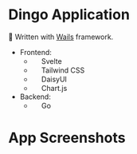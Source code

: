 # Dingo Application

🎯 Written with [Wails](https://github.com/wailsapp/wails) framework.
- Frontend: 
    - <img src="https://upload.wikimedia.org/wikipedia/commons/thumb/1/1b/Svelte_Logo.svg/800px-Svelte_Logo.svg.png" width="15px" /> Svelte
    - <img src="https://upload.wikimedia.org/wikipedia/commons/thumb/d/d5/Tailwind_CSS_Logo.svg/512px-Tailwind_CSS_Logo.svg.png?20230715030042" width="15px" /> Tailwind CSS
    - <img src="https://avatars.githubusercontent.com/u/76870092?s=280&v=4" width="15px" /> DaisyUI
    - <img src="https://upload.wikimedia.org/wikipedia/commons/thumb/8/86/Chart.js_logo.svg/1200px-Chart.js_logo.svg.png" width="15px" /> Chart.js
- Backend:
    - <img src="https://go.dev/blog/go-brand/Go-Logo/PNG/Go-Logo_Blue.png" width="15px" /> Go
<!-- 📦 操作简单、可获取不同类型资源  
🖥️ 支持Windows、Mac、Linux  
🌐 支持视频、音频、图片、m3u8、直播流等常见网络资源  
💪 支持微信视频号、小程序、抖音、快手、小红书、酷狗音乐、qq音乐等网络资源下载  
👼 支持设置代理以获取特殊网络下的资源   -->


# App Screenshots
